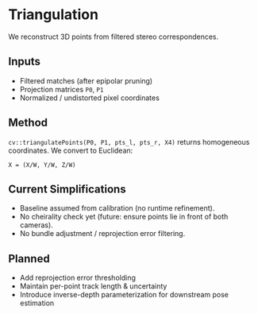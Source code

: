 # Triangulation

We reconstruct 3D points from filtered stereo correspondences.

## Inputs
- Filtered matches (after epipolar pruning)
- Projection matrices `P0`, `P1`
- Normalized / undistorted pixel coordinates

## Method
`cv::triangulatePoints(P0, P1, pts_l, pts_r, X4)` returns homogeneous coordinates. We convert to Euclidean:
```
X = (X/W, Y/W, Z/W)
```

## Current Simplifications
- Baseline assumed from calibration (no runtime refinement).
- No cheirality check yet (future: ensure points lie in front of both cameras).
- No bundle adjustment / reprojection error filtering.

## Planned
- Add reprojection error thresholding
- Maintain per-point track length & uncertainty
- Introduce inverse-depth parameterization for downstream pose estimation

